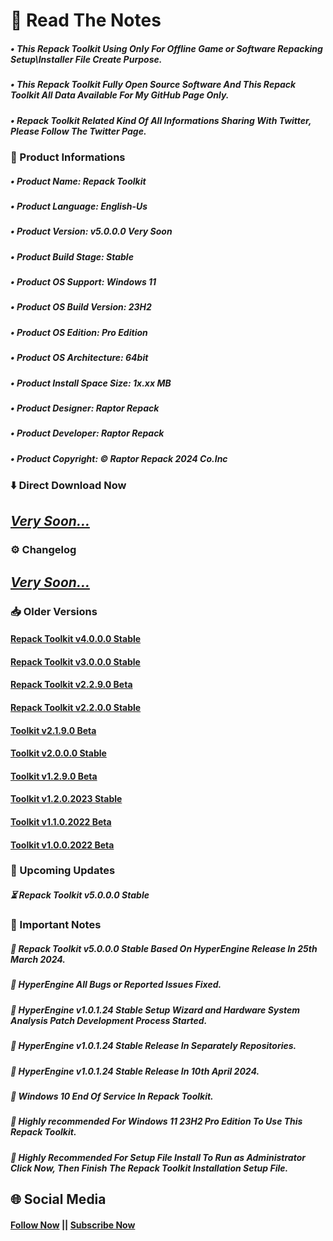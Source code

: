 # 📝 Read The Notes

##### *• This Repack Toolkit Using Only For Offline Game or Software Repacking Setup\Installer File Create Purpose.*

##### *• This Repack Toolkit Fully Open Source Software And This Repack Toolkit All Data Available For My GitHub Page Only.*

##### *• Repack Toolkit Related Kind Of All Informations Sharing With Twitter, Please Follow The Twitter Page.*

### 🧾 Product Informations

##### • Product Name: Repack Toolkit
##### • Product Language: English-Us
##### • Product Version: v5.0.0.0 Very Soon
##### • Product Build Stage: Stable
##### • Product OS Support: Windows 11
##### • Product OS Build Version: 23H2
##### • Product OS Edition: Pro Edition
##### • Product OS Architecture: 64bit
##### • Product Install Space Size: 1x.xx MB
##### • Product Designer: Raptor Repack
##### • Product Developer: Raptor Repack
##### • Product Copyright: © Raptor Repack 2024 Co.Inc

### ⬇️ Direct Download Now

## [*Very Soon...*](https://github.com/RaptorRepack/RepackToolkit)

### ⚙️ Changelog

## [*Very Soon...*](https://github.com/RaptorRepack/RepackToolkit)

### 📥 Older Versions

#### [Repack Toolkit v4.0.0.0 Stable](https://github.com/RaptorRepack/RepackToolkit/releases/tag/v4.0.0.0)

#### [Repack Toolkit v3.0.0.0 Stable](https://github.com/RaptorRepack/RepackToolkit/releases/tag/v3.0.0.0)

#### [Repack Toolkit v2.2.9.0 Beta](https://github.com/RaptorRepack/RepackToolkit/releases/tag/v2.2.9.0)

#### [Repack Toolkit v2.2.0.0 Stable](https://github.com/RaptorRepack/RepackToolkit/releases/tag/v2.2.0.0)

#### [Toolkit v2.1.9.0 Beta](https://github.com/RaptorRepack/RepackToolkit/releases/tag/v2.1.9.0)

#### [Toolkit v2.0.0.0 Stable](https://github.com/RaptorRepack/RepackToolkit/releases/tag/v2.0.0.0)

#### [Toolkit v1.2.9.0 Beta](https://github.com/RaptorRepack/RepackToolkit/releases/tag/v1.2.9.0)

#### [Toolkit v1.2.0.2023 Stable](https://github.com/RaptorRepack/RepackToolkit/releases/tag/v1.2.0.0)

#### [Toolkit v1.1.0.2022 Beta](https://github.com/RaptorRepack/RepackToolkit/releases/tag/v1.1.0.0)

#### [Toolkit v1.0.0.2022 Beta](https://github.com/RaptorRepack/RepackToolkit/releases/tag/v1.0.0.0)

### 📢 Upcoming Updates

##### ⏳ Repack Toolkit v5.0.0.0 Stable

### 📝 Important Notes

##### 🔴 Repack Toolkit v5.0.0.0 Stable Based On HyperEngine Release In 25th March 2024.

##### 🔴 HyperEngine All Bugs or Reported Issues Fixed.

##### 🔴 HyperEngine v1.0.1.24 Stable Setup Wizard and Hardware System Analysis Patch Development Process Started.

##### 🔴 HyperEngine v1.0.1.24 Stable Release In Separately Repositories.

##### 🔴 HyperEngine v1.0.1.24 Stable Release In 10th April 2024.

##### 🔴 Windows 10 End Of Service In Repack Toolkit.

##### 🔴 Highly recommended For Windows 11 23H2 Pro Edition To Use This Repack Toolkit.

##### 🔴 Highly Recommended For Setup File Install To Run as Administrator Click Now, Then Finish The Repack Toolkit Installation Setup File.

## 🌐 Social Media

#### [Follow Now](https://twitter.com/raptorrepack) || [Subscribe Now](https://youtube.com/@RaptorRepack)
